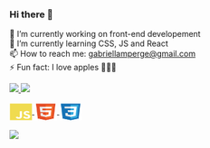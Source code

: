### Hi there 👋

🔭 I’m currently working on front-end developement <br>
🌱 I’m currently learning CSS, JS and React <br>
📫 How to reach me: gabriellamperge@gmail.com <br>
⚡ Fun fact: I love apples 🍎🍎🍎 <br>

<div align="">
  <a href="https://github.com/lamperge">
  <img height="180em" src="https://github-readme-stats.vercel.app/api?username=lamperge&show_icons=true&theme=dark&include_all_commits=true&count_private=true"/>
  <img height="180em" src="https://github-readme-stats.vercel.app/api/top-langs/?username=lamperge&layout=compact&langs_count=7&theme=dark"/>
</div>
<div style="display: inline_block"><br>
  <img align="center" alt="Rafa-Js" height="30" width="40" src="https://raw.githubusercontent.com/devicons/devicon/master/icons/javascript/javascript-plain.svg">
  <img align="center" alt="Rafa-HTML" height="30" width="40" src="https://raw.githubusercontent.com/devicons/devicon/master/icons/html5/html5-original.svg">
  <img align="center" alt="Rafa-CSS" height="30" width="40" src="https://raw.githubusercontent.com/devicons/devicon/master/icons/css3/css3-original.svg">
</div> <br>
<div> 
  <a href="https://www.linkedin.com/in/gabriel-pimentel-00855221b/" target="_blank"><img src="https://img.shields.io/badge/-LinkedIn-%230077B5?style=for-the-badge&logo=linkedin&logoColor=white" target="_blank"></a> 
</div>
